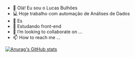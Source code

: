- 👋 Olá! Eu sou o Lucas Bulhões
- 💻 Hoje trabalho com automação de Análises de Dados
- 👀 Es
- 🌱 Estudando front-end
- 💞️ I’m looking to collaborate on ...
- 📫 How to reach me ...

[![Anurag's GitHub stats](https://github-readme-stats.vercel.app/api?username=bulhoes1998)](https://github.com/anuraghazra/github-readme-stats)


<!---
bulhoes1998/bulhoes1998 is a ✨ special ✨ repository because its `README.md` (this file) appears on your GitHub profile.
You can click the Preview link to take a look at your changes.
--->
